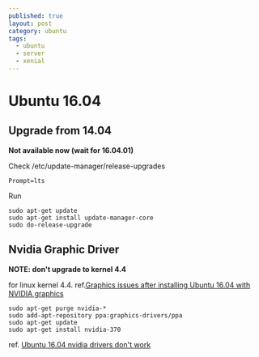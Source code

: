 ```yaml
---
published: true
layout: post
category: ubuntu
tags:
  - ubuntu
  - server
  - xenial
---
```

# Ubuntu 16.04

## Upgrade from 14.04
****Not available now (wait for 16.04.01)****

Check /etc/update-manager/release-upgrades

    Prompt=lts

Run

    sudo apt-get update
    sudo apt-get install update-manager-core
    sudo do-release-upgrade

## Nvidia Graphic Driver
**NOTE: don't upgrade to kernel 4.4**

for linux kernel 4.4. ref.[Graphics issues after installing Ubuntu 16.04 with NVIDIA graphics](http://askubuntu.com/questions/760934/graphics-issues-after-installing-ubuntu-16-04-with-nvidia-graphics)

    sudo apt-get purge nvidia-*
    sudo add-apt-repository ppa:graphics-drivers/ppa
    sudo apt-get update
    sudo apt-get install nvidia-370

ref. [Ubuntu 16.04 nvidia drivers don't work](http://askubuntu.com/questions/761136/ubuntu-16-04-nvidia-drivers-dont-work)